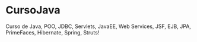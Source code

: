 # CursoJava
Curso de Java, POO, JDBC, Servlets, JavaEE, Web Services, JSF, EJB, JPA, PrimeFaces, Hibernate, Spring, Struts!
